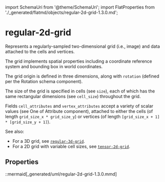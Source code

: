 import SchemaUri from '@theme/SchemaUri';
import FlatProperties from './_generated/flatmd/objects/regular-2d-grid-1.3.0.md';

# regular-2d-grid

<SchemaUri uri="schema/objects/regular-2d-grid/1.3.0/regular-2d-grid.schema.json" />

Represents a regularly-sampled two-dimensional grid (i.e., image) and data attached to the cells and vertices.

The grid implements spatial properties including a coordinate reference system and bounding box in world coordinates.

The grid origin is defined in three dimensions, along with `rotation` (defined per the Rotation schema component).

The size of the grid is specified in cells (see `size`), each of which has the same rectangular dimensions (see `cell_size`) throughout the grid.

Fields `cell_attributes` and `vertex_attributes` accept a variety of scalar values (see One of Attribute component), attached to either the cells (of length `grid_size_x * grid_size_y`) or vertices (of length `[grid_size_x + 1] * [grid_size_y + 1]`).

See also:

- For a 3D grid, see [`regular-3d-grid`](regular-3d-grid).
- For a 2D grid with variable cell sizes, see [`tensor-2d-grid`](tensor-2d-grid).

## Properties

<FlatProperties />

::mermaid[_generated/uml/regular-2d-grid-1.3.0.mmd]
